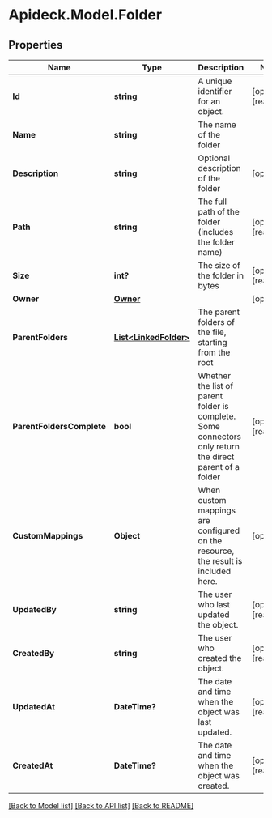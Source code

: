 # Apideck.Model.Folder

## Properties

Name | Type | Description | Notes
------------ | ------------- | ------------- | -------------
**Id** | **string** | A unique identifier for an object. | [optional] [readonly] 
**Name** | **string** | The name of the folder | 
**Description** | **string** | Optional description of the folder | [optional] 
**Path** | **string** | The full path of the folder (includes the folder name) | [optional] [readonly] 
**Size** | **int?** | The size of the folder in bytes | [optional] [readonly] 
**Owner** | [**Owner**](Owner.md) |  | [optional] 
**ParentFolders** | [**List&lt;LinkedFolder&gt;**](LinkedFolder.md) | The parent folders of the file, starting from the root | 
**ParentFoldersComplete** | **bool** | Whether the list of parent folder is complete. Some connectors only return the direct parent of a folder | [optional] [readonly] 
**CustomMappings** | **Object** | When custom mappings are configured on the resource, the result is included here. | [optional] 
**UpdatedBy** | **string** | The user who last updated the object. | [optional] [readonly] 
**CreatedBy** | **string** | The user who created the object. | [optional] [readonly] 
**UpdatedAt** | **DateTime?** | The date and time when the object was last updated. | [optional] [readonly] 
**CreatedAt** | **DateTime?** | The date and time when the object was created. | [optional] [readonly] 

[[Back to Model list]](../README.md#documentation-for-models) [[Back to API list]](../README.md#documentation-for-api-endpoints) [[Back to README]](../README.md)

